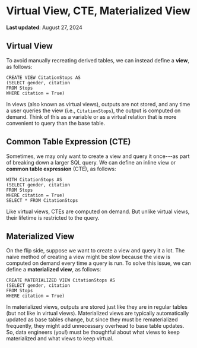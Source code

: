 # Virtual View, CTE, Materialized View

**Last updated**: August 27, 2024

## Virtual View

To avoid manually recreating derived tables, we can instead define a
**view**, as follows:

    CREATE VIEW CitationStops AS
    (SELECT gender, citation
    FROM Stops
    WHERE citation = True)

In views (also known as virtual views), outputs are not stored, and any
time a user queries the view (i.e., `CitationStops`), the output is
computed on demand. Think of this as a variable or as a virtual relation
that is more convenient to query than the base table.

## Common Table Expression (CTE)
Sometimes, we may only want to create a view and query it once---as part
of breaking down a larger SQL query. We can define an inline view or
**common table expression** (CTE), as follows:

    WITH CitationStops AS
    (SELECT gender, citation
    FROM Stops
    WHERE citation = True)
    SELECT * FROM CitationStops

Like virtual views, CTEs are computed on demand. But unlike virtual
views, their lifetime is restricted to the query.

## Materialized View
On the flip side, suppose we want to create a view and query it a lot.
The naive method of creating a view might be slow because the view is
computed on demand every time a query is run. To solve this issue, we
can define a **materialized view**, as follows:

    CREATE MATERIALIZED VIEW CitationStops AS
    (SELECT gender, citation
    FROM Stops
    WHERE citation = True)

In materialized views, outputs are stored just like they are in regular
tables (but not like in virtual views). Materialized views are typically
automatically updated as base tables change, but since they must be
rematerialized frequently, they might add unnecessary overhead to base
table updates. So, data engineers (you!) must be thoughtful about what
views to keep materialized and what views to keep virtual.


